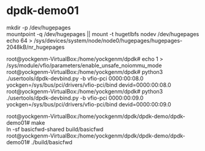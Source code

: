 # dpdk-demo01


mkdir -p /dev/hugepages  
mountpoint -q /dev/hugepages || mount -t hugetlbfs nodev /dev/hugepages  
echo 64 > /sys/devices/system/node/node0/hugepages/hugepages-2048kB/nr_hugepages  

root@yockgenm-VirtualBox:/home/yockgenm/dpdk# echo 1 > /sys/module/vfio/parameters/enable_unsafe_noiommu_mode  
root@yockgenm-VirtualBox:/home/yockgenm/dpdk# python3 ./usertools/dpdk-devbind.py -b vfio-pci 0000:00:08.0  
yockgen=/sys/bus/pci/drivers/vfio-pci/bind devid=0000:00:08.0  
root@yockgenm-VirtualBox:/home/yockgenm/dpdk# python3 ./usertools/dpdk-devbind.py -b vfio-pci 0000:00:09.0  
yockgen=/sys/bus/pci/drivers/vfio-pci/bind devid=0000:00:09.0  


root@yockgenm-VirtualBox:/home/yockgenm/dpdk/dpdk-demo/dpdk-demo01# make  
ln -sf basicfwd-shared build/basicfwd  
root@yockgenm-VirtualBox:/home/yockgenm/dpdk/dpdk-demo/dpdk-demo01# ./build/basicfwd  
